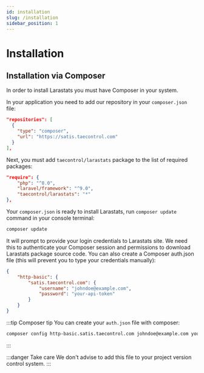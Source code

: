```yaml
---
id: installation
slug: /installation
sidebar_position: 1
---
```


# Installation

## Installation via Composer

In order to install Larastats you must have Composer in your system.

In your application you need to add our repository in your `composer.json` file:

```json
"repositories": [
  {
    "type": "composer",
    "url": "https://satis.taecontrol.com"
  }
],
```

Next, you must add `taecontrol/larastats` package to the list of required packages:

```json
"require": {
    "php": "^8.0",
    "laravel/framework": "^9.0",
    "taecontrol/larastats": "*"
},
```

Your `composer.json` is ready to install Larastats, run `composer update` command in your console terminal:

```bash
composer update
```

It will prompt to provide your login credentials to Larastats site. We need this to authenticate your Composer session and permissions to download Larastats package source code. You can also create a Composer auth.json file (this will prevent you to type your credentials manually):

```json
{
    "http-basic": {
        "satis.taecontrol.com": {
            "username": "johndoe@example.com",
            "password": "your-api-token"
        }
    }
}
```

:::tip Composer tip
You can create your `auth.json` file with composer:

```bash
composer config http-basic.satis.taecontrol.com johndoe@example.com your-api-token
```
:::

:::danger Take care
We don't advise to add this file to your project version control system.
:::
